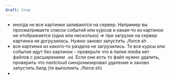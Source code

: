 ```yaml
---
draft: true
---
```

- иногда не все картинки заливаются на сервер. Например вы просматриваете список событий или курсов и какая-то из картинок не отображается (одна или несколько) => при загрузке на сервер картинка не догрузилась. Нужно заново запустить ./force.sh
- все картинки из какого-то раздела не загрузились. Те все курсы или события идут без картинок - проверьте что в папке media нет файлов с расширением `.md`. Если они есть то файл нужно удалить, проверить что nextcloud синхронизировал удаление и заново запустить билд (те выполнить ./force.sh)
- 
